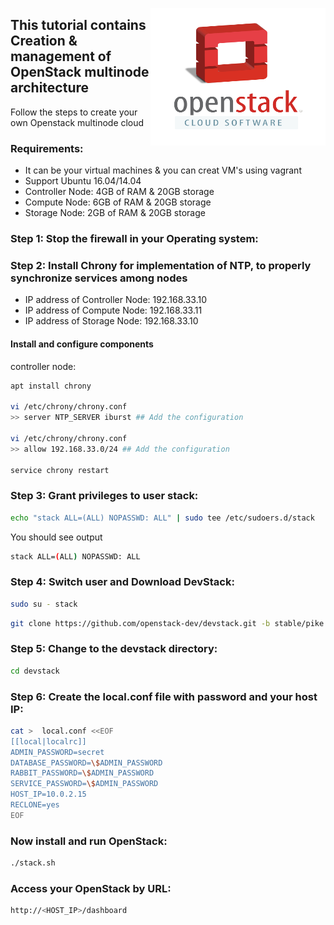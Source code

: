 <a href="https://github.com/Ashwanipal/DOCKER-ELK-stack"><img align="right" width="280" height="220" src="https://github.com/Ashwanipal/Shell-scripts/blob/master/2000px-The_OpenStack_logo.svg.png" /></a>

## This tutorial contains Creation & management of OpenStack multinode architecture 

Follow the steps to create your own Openstack multinode cloud

### Requirements:
   * It can be your virtual machines & you can creat VM's using vagrant
   * Support Ubuntu 16.04/14.04
   * Controller Node: 4GB of RAM & 20GB storage
   * Compute Node: 6GB of RAM & 20GB storage
   * Storage Node: 2GB of RAM & 20GB storage

### Step 1: Stop the firewall in your Operating system:

### Step 2: Install Chrony for implementation of NTP, to properly synchronize services among nodes
  * IP address of Controller Node:  192.168.33.10
  * IP address of Compute Node:     192.168.33.11
  * IP address of Storage Node:     192.168.33.10
#### Install and configure components 
controller node:
```sh
apt install chrony

vi /etc/chrony/chrony.conf
>> server NTP_SERVER iburst ## Add the configuration

vi /etc/chrony/chrony.conf
>> allow 192.168.33.0/24 ## Add the configuration

service chrony restart
```
### Step 3: Grant privileges to user stack:
```sh
echo "stack ALL=(ALL) NOPASSWD: ALL" | sudo tee /etc/sudoers.d/stack
```
You should see output
```sh
stack ALL=(ALL) NOPASSWD: ALL
```

### Step 4: Switch user and Download DevStack:

```sh
sudo su - stack
```
```sh
git clone https://github.com/openstack-dev/devstack.git -b stable/pike devstack/
```

### Step 5: Change to the devstack directory:
```sh
cd devstack
```

### Step 6: Create the local.conf file with password and your host IP:
```sh
cat >  local.conf <<EOF
[[local|localrc]]
ADMIN_PASSWORD=secret
DATABASE_PASSWORD=\$ADMIN_PASSWORD
RABBIT_PASSWORD=\$ADMIN_PASSWORD
SERVICE_PASSWORD=\$ADMIN_PASSWORD
HOST_IP=10.0.2.15
RECLONE=yes
EOF
```

### Now install and run OpenStack:
```sh
./stack.sh
```

### Access your OpenStack by  URL:
```sh
http://<HOST_IP>/dashboard
```






